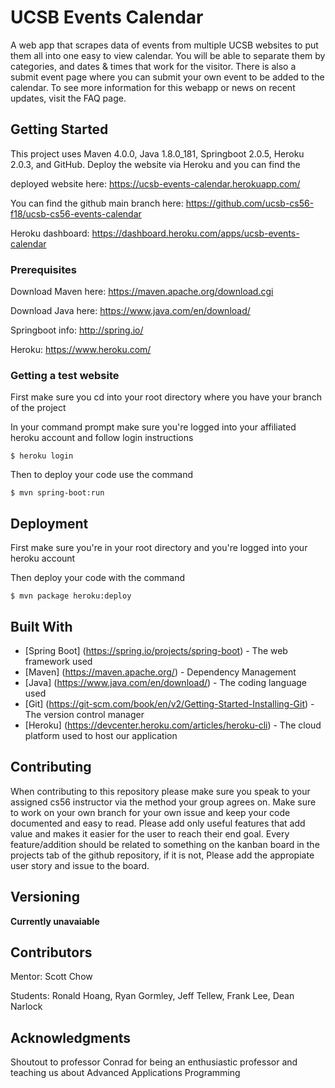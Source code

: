 # UCSB Events Calendar

A web app that scrapes data of events from multiple UCSB websites to put them all into one easy to view calendar. You will be 
able to separate them by categories, and dates & times that work for the visitor. There is also a submit event page where you can 
submit your own event to be added to the calendar. To see more information for this webapp or news on recent updates, visit the FAQ page. 

## Getting Started

This project uses Maven 4.0.0, Java 1.8.0_181, Springboot 2.0.5, Heroku 2.0.3, and GitHub. Deploy the website via Heroku and you can find the

deployed website here: https://ucsb-events-calendar.herokuapp.com/

You can find the github main branch here: https://github.com/ucsb-cs56-f18/ucsb-cs56-events-calendar

Heroku dashboard: https://dashboard.heroku.com/apps/ucsb-events-calendar

### Prerequisites

Download Maven here: https://maven.apache.org/download.cgi

Download Java here: https://www.java.com/en/download/

Springboot info: http://spring.io/

Heroku: https://www.heroku.com/


### Getting a test website

First make sure you cd into your root directory where you have your branch of the project

In your command prompt make sure you're logged into your affiliated heroku account and follow login instructions
```
$ heroku login
```
Then to deploy your code use the command
```
$ mvn spring-boot:run
```
## Deployment

First make sure you're in your root directory and you're logged into your heroku account

Then deploy your code with the command
```
$ mvn package heroku:deploy
```
## Built With

* [Spring Boot] (https://spring.io/projects/spring-boot) - The web framework used
* [Maven] (https://maven.apache.org/) - Dependency Management
* [Java] (https://www.java.com/en/download/) - The coding language used
* [Git] (https://git-scm.com/book/en/v2/Getting-Started-Installing-Git) - The version control manager
* [Heroku] (https://devcenter.heroku.com/articles/heroku-cli) - The cloud platform used to host our application

## Contributing

When contributing to this repository please make sure you speak to your assigned cs56 instructor via the method your group
agrees on. Make sure to work on your own branch for your own issue and keep your code documented and easy to read. Please
add only useful features that add value and makes it easier for the user to reach their end goal. Every feature/addition 
should be related to something on the kanban board in the projects tab of the github repository, if it is not,
Please add the appropiate user story and issue to the board.

## Versioning

**Currently unavaiable**

## Contributors

Mentor:
Scott Chow


Students:
Ronald Hoang, Ryan Gormley, Jeff Tellew, Frank Lee, Dean Narlock


## Acknowledgments

Shoutout to professor Conrad for being an enthusiastic professor and teaching us about Advanced Applications Programming
